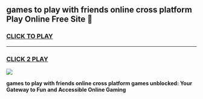 
## games to play with friends online cross platform Play Online Free Site 👋
<h3>
<a href="https://download.freeplayer.one?title=games_to_play_with_friends_online_cross_platform&ref=21F">CLICK TO PLAY</a></h3>
<hr>

<h3>
<a href="https://download.freeplayer.one?title=games_to_play_with_friends_online_cross_platform&ref=21F">CLICK 2 PLAY</a>
  
</h3>

<a href="https://download.freeplayer.one?title=games_to_play_with_friends_online_cross_platform&ref=21F"><img src="https://cdnb.artstation.com/p/assets/images/images/032/539/853/original/anto-thomas-button-gif.gif"></a>


**games to play with friends online cross platform games unblocked: Your Gateway to Fun and Accessible Online Gaming**
